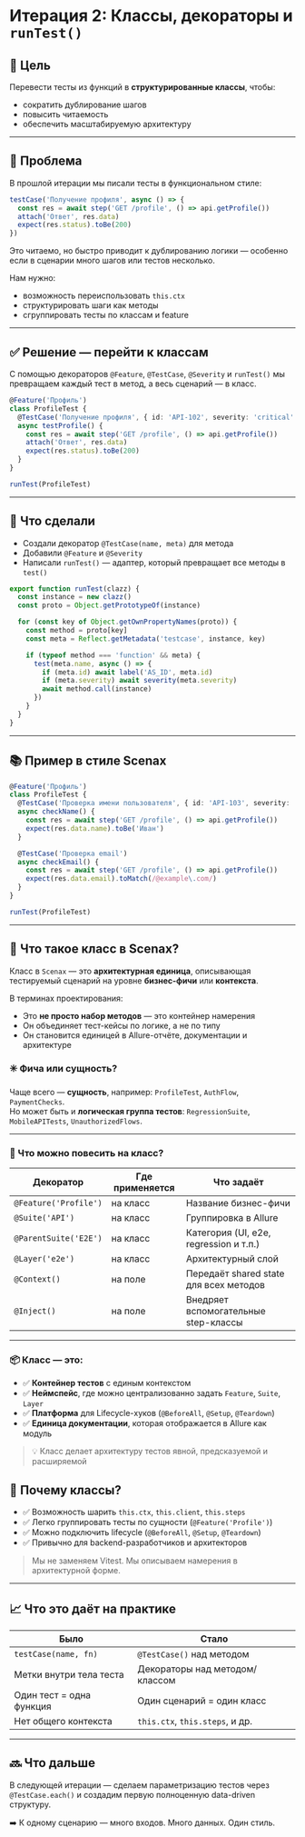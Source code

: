 # Итерация 2: Классы, декораторы и `runTest()`

## 🎯 Цель

Перевести тесты из функций в **структурированные классы**, чтобы:
- сократить дублирование шагов
- повысить читаемость
- обеспечить масштабируемую архитектуру

---

## 🤔 Проблема

В прошлой итерации мы писали тесты в функциональном стиле:

```ts
testCase('Получение профиля', async () => {
  const res = await step('GET /profile', () => api.getProfile())
  attach('Ответ', res.data)
  expect(res.status).toBe(200)
})
```

Это читаемо, но быстро приводит к дублированию логики — особенно если в сценарии много шагов или тестов несколько.

Нам нужно:
- возможность переиспользовать `this.ctx`
- структурировать шаги как методы
- сгруппировать тесты по классам и feature

---

## ✅ Решение — перейти к классам

С помощью декораторов `@Feature`, `@TestCase`, `@Severity` и `runTest()` мы превращаем каждый тест в метод, а весь сценарий — в класс.

```ts
@Feature('Профиль')
class ProfileTest {
  @TestCase('Получение профиля', { id: 'API-102', severity: 'critical' })
  async testProfile() {
    const res = await step('GET /profile', () => api.getProfile())
    attach('Ответ', res.data)
    expect(res.status).toBe(200)
  }
}

runTest(ProfileTest)
```

---

## 🔧 Что сделали

- Создали декоратор `@TestCase(name, meta)` для метода
- Добавили `@Feature` и `@Severity`
- Написали `runTest()` — адаптер, который превращает все методы в `test()`

```ts
export function runTest(clazz) {
  const instance = new clazz()
  const proto = Object.getPrototypeOf(instance)

  for (const key of Object.getOwnPropertyNames(proto)) {
    const method = proto[key]
    const meta = Reflect.getMetadata('testcase', instance, key)

    if (typeof method === 'function' && meta) {
      test(meta.name, async () => {
        if (meta.id) await label('AS_ID', meta.id)
        if (meta.severity) await severity(meta.severity)
        await method.call(instance)
      })
    }
  }
}
```

---

## 📚 Пример в стиле Scenax

```ts
@Feature('Профиль')
class ProfileTest {
  @TestCase('Проверка имени пользователя', { id: 'API-103', severity: 'normal' })
  async checkName() {
    const res = await step('GET /profile', () => api.getProfile())
    expect(res.data.name).toBe('Иван')
  }

  @TestCase('Проверка email')
  async checkEmail() {
    const res = await step('GET /profile', () => api.getProfile())
    expect(res.data.email).toMatch(/@example\.com/)
  }
}

runTest(ProfileTest)
```

---

## 🧩 Что такое класс в Scenax?

Класс в `Scenax` — это **архитектурная единица**, описывающая тестируемый сценарий на уровне **бизнес-фичи** или **контекста**.

В терминах проектирования:

- Это **не просто набор методов** — это контейнер намерения
- Он объединяет тест-кейсы по логике, а не по типу
- Он становится единицей в Allure-отчёте, документации и архитектуре

### ✳️ Фича или сущность?

Чаще всего — **сущность**, например: `ProfileTest`, `AuthFlow`, `PaymentChecks`.  
Но может быть и **логическая группа тестов**: `RegressionSuite`, `MobileAPITests`, `UnauthorizedFlows`.

---

### 🔧 Что можно повесить на класс?

| Декоратор          | Где применяется  | Что задаёт                                  |
|---------------------|------------------|----------------------------------------------|
| `@Feature('Profile')`     | на класс        | Название бизнес-фичи                         |
| `@Suite('API')`           | на класс        | Группировка в Allure                        |
| `@ParentSuite('E2E')`     | на класс        | Категория (UI, e2e, regression и т.п.)      |
| `@Layer('e2e')`           | на класс        | Архитектурный слой                          |
| `@Context()`              | на поле         | Передаёт shared state для всех методов      |
| `@Inject()`               | на поле         | Внедряет вспомогательные step-классы        |

---

### 📦 Класс — это:

- ✅ **Контейнер тестов** с единым контекстом
- ✅ **Неймспейс**, где можно централизованно задать `Feature`, `Suite`, `Layer`
- ✅ **Платформа** для Lifecycle-хуков (`@BeforeAll`, `@Setup`, `@Teardown`)
- ✅ **Единица документации**, которая отображается в Allure как модуль

> 💡 Класс делает архитектуру тестов явной, предсказуемой и расширяемой


## 🧠 Почему классы?

- ✅ Возможность шарить `this.ctx`, `this.client`, `this.steps`
- ✅ Легко группировать тесты по сущности (`@Feature('Profile')`)
- ✅ Можно подключить lifecycle (`@BeforeAll`, `@Setup`, `@Teardown`)
- ✅ Привычно для backend-разработчиков и архитекторов

> Мы не заменяем Vitest. Мы описываем намерения в архитектурной форме.

---

## 📈 Что это даёт на практике

| Было                         | Стало                           |
|------------------------------|----------------------------------|
| `testCase(name, fn)`         | `@TestCase()` над методом        |
| Метки внутри тела теста      | Декораторы над методом/классом   |
| Один тест = одна функция     | Один сценарий = один класс       |
| Нет общего контекста         | `this.ctx`, `this.steps`, и др.  |

---

## 🔜 Что дальше

В следующей итерации — сделаем параметризацию тестов через `@TestCase.each()` и создадим первую полноценную data-driven структуру.

➡️ К одному сценарию — много входов. Много данных. Один стиль.

